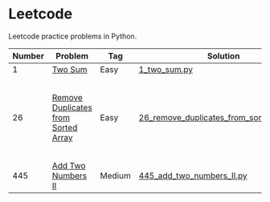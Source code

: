 # Leetcode
Leetcode practice problems in Python.

| Number | Problem | Tag | Solution | Notes |
| ------ | ------ | ------ | ------ | ------ |
| 1 | [Two Sum] | Easy | [1_two_sum.py]
| 26 | [Remove Duplicates from Sorted Array] | Easy | [26_remove_duplicates_from_sorted_array.py] | [Remove Duplicates from Sorted Array - Leetcode 26 - Python] |
| 445 | [Add Two Numbers II] | Medium | [445_add_two_numbers_II.py] | 



[Two Sum]: <https://leetcode.com/problems/two-sum/>
[1_two_sum.py]: <https://github.com/sukanya-aa/leetcode/blob/main/1_two_sum.py>
[Remove Duplicates from Sorted Array]: <https://leetcode.com/problems/remove-duplicates-from-sorted-array/>
[26_remove_duplicates_from_sorted_array.py]: <https://github.com/sukanya-aa/leetcode/blob/main/26_remove_duplicates_from_sorted_array.py>
[Remove Duplicates from Sorted Array - Leetcode 26 - Python]: <https://www.youtube.com/watch?v=DEJAZBq0FDA> 
[Add Two Numbers II]: <https://leetcode.com/problems/add-two-numbers-ii/description/>
[445_add_two_numbers_II.py]: <https://github.com/sukanya-aa/leetcode/blob/main/445_add_two_numbers_II.py>



